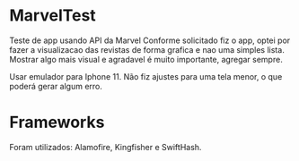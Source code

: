 # MarvelTest
Teste de app usando API da Marvel
Conforme solicitado fiz o app, optei por fazer a visualizacao das revistas de forma grafica e nao uma simples lista.
Mostrar algo mais visual e agradavel é muito importante, agregar sempre.

Usar emulador para Iphone 11. Não fiz ajustes para uma tela menor, o que poderá gerar algum erro.

# Frameworks
Foram utilizados: Alamofire, Kingfisher e SwiftHash.
